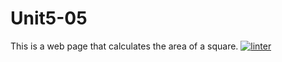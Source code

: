# Unit5-05
This is a web page that calculates the area of a square.
[![linter](https://github.com/Abbey-Gilliland/Unit5-05/workflows/linter/badge.svg)](https://github.com/marketplace/actions/super-linter)
